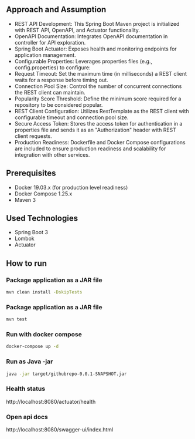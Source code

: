 ## Approach and Assumption

* REST API Development: This Spring Boot Maven project is initialized with REST API, OpenAPI, and Actuator functionality.
* OpenAPI Documentation: Integrates OpenAPI documentation in controller for API exploration.
* Spring Boot Actuator: Exposes health and monitoring endpoints for application management.
* Configurable Properties: Leverages properties files (e.g., config.properties) to configure:
* Request Timeout: Set the maximum time (in milliseconds) a REST client waits for a response before timing out.
* Connection Pool Size: Control the number of concurrent connections the REST client can maintain.
* Popularity Score Threshold: Define the minimum score required for a repository to be considered popular.
* REST Client Configuration: Utilizes RestTemplate as the REST client with configurable timeout and connection pool size.
* Secure Access Token: Stores the access token for authentication in a properties file and sends it as an "Authorization" header with REST client requests.
* Production Readiness: Dockerfile and Docker Compose configurations are included to ensure production readiness and scalability for integration with other services.

## Prerequisites

* Docker 19.03.x (for production level readiness)
* Docker Compose 1.25.x
* Maven 3

## Used Technologies
* Spring Boot 3
* Lombok
* Actuator

## How to run

### Package application as a JAR file

```sh
mvn clean install -DskipTests
```

### Package application as a JAR file

```sh
mvn test
```

### Run with docker compose

```sh
docker-compose up -d
```

### Run as Java -jar

```sh
java -jar target/githubrepo-0.0.1-SNAPSHOT.jar
```

### Health status
http://localhost:8080/actuator/health

### Open api docs
http://localhost:8080/swagger-ui/index.html